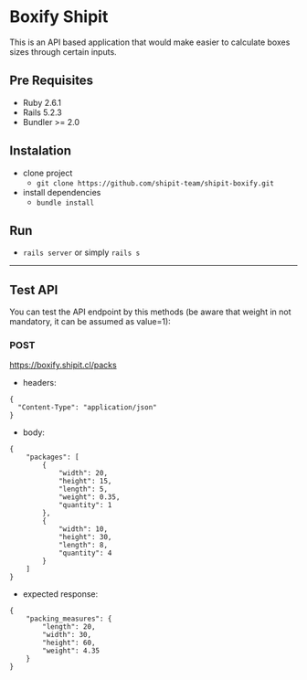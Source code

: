 # Boxify Shipit

This is an API based application that would make easier to calculate boxes sizes through certain inputs.

## Pre Requisites

* Ruby 2.6.1
* Rails 5.2.3
* Bundler >= 2.0

## Instalation

* clone project
  - `git clone https://github.com/shipit-team/shipit-boxify.git`
* install dependencies
  - `bundle install`

## Run

* `rails server` or simply `rails s`

------
## Test API

You can test the API endpoint by this methods (be aware that weight in not mandatory, it can be assumed as value=1):

### POST
https://boxify.shipit.cl/packs
- headers:
```
{
  "Content-Type": "application/json"
}
```
- body:
```
{
	"packages": [
		{
			"width": 20,
			"height": 15,
			"length": 5,
			"weight": 0.35,
			"quantity": 1
		},
		{
			"width": 10,
			"height": 30,
			"length": 8,
			"quantity": 4
		}
	]
}
```
- expected response:
```
{
    "packing_measures": {
        "length": 20,
        "width": 30,
        "height": 60,
        "weight": 4.35
    }
}
```